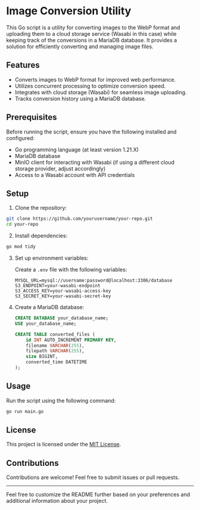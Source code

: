 # Image Conversion Utility

This Go script is a utility for converting images to the WebP format and uploading them to a cloud storage service (Wasabi in this case) while keeping track of the conversions in a MariaDB database. It provides a solution for efficiently converting and managing image files.

## Features

- Converts images to WebP format for improved web performance.
- Utilizes concurrent processing to optimize conversion speed.
- Integrates with cloud storage (Wasabi) for seamless image uploading.
- Tracks conversion history using a MariaDB database.

## Prerequisites

Before running the script, ensure you have the following installed and configured:

- Go programming language (at least version 1.21.X)
- MariaDB database
- MinIO client for interacting with Wasabi (if using a different cloud storage provider, adjust accordingly)
- Access to a Wasabi account with API credentials

## Setup

1. Clone the repository:

```bash
git clone https://github.com/yourusername/your-repo.git
cd your-repo
```

2. Install dependencies:

```bash
go mod tidy
```

3. Set up environment variables:

   Create a `.env` file with the following variables:

   ```dotenv
   MYSQL_URL=mysql://username:password@localhost:3306/database
   S3_ENDPOINT=your-wasabi-endpoint
   S3_ACCESS_KEY=your-wasabi-access-key
   S3_SECRET_KEY=your-wasabi-secret-key
   ```

4. Create a MariaDB database:

   ```sql
   CREATE DATABASE your_database_name;
   USE your_database_name;

   CREATE TABLE converted_files (
       id INT AUTO_INCREMENT PRIMARY KEY,
       filename VARCHAR(255),
       filepath VARCHAR(255),
       size BIGINT,
       converted_time DATETIME
   );
   ```

## Usage

Run the script using the following command:

```bash
go run main.go
```

## License

This project is licensed under the [MIT License](LICENSE).

## Contributions

Contributions are welcome! Feel free to submit issues or pull requests.

---

Feel free to customize the README further based on your preferences and additional information about your project.
